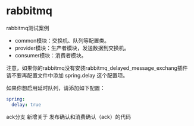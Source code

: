 # rabbitmq
rabbitmq测试案例

* common模块：交换机、队列等配置类。
* provider模块：生产者模块，发送数据到交换机。
* consumer模块：消费者模块。

注意，如果你的rabbitmq没有安装rabbitmq_delayed_message_exchang插件
请不要再配置文件中添加 spring.delay 这个配置项。

如果你想启用延时队列，请添加如下配置：
```yaml
spring:
  delay: true
```

ack分支 新增关于 发布确认和消费确认（ack）的代码
